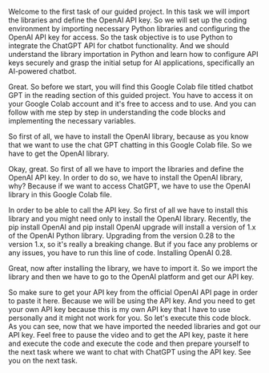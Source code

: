 Welcome to the first task of our guided project. In this task we will import the libraries and define the OpenAI API key. So we will set up the coding environment by importing necessary Python libraries and configuring the OpenAI API key for access. So the task objective is to use Python to integrate the ChatGPT API for chatbot functionality. And we should understand the library importation in Python and learn how to configure API keys securely and grasp the initial setup for AI applications, specifically an AI-powered chatbot.

Great. So before we start, you will find this Google Colab file titled chatbot GPT in the reading section of this guided project. You have to access it on your Google Colab account and it's free to access and to use. And you can follow with me step by step in understanding the code blocks and implementing the necessary variables.

So first of all, we have to install the OpenAI library, because as you know that we want to use the chat GPT chatting in this Google Colab file. So we have to get the OpenAI library.

Okay, great. So first of all we have to import the libraries and define the OpenAI API key. In order to do so, we have to install the OpenAI library, why? Because if we want to access ChatGPT, we have to use the OpenAI library in this Google Colab file.

In order to be able to call the API key. So first of all we have to install this library and you might need only to install the OpenAI library. Recently, the pip install OpenAI and pip install OpenAI upgrade will install a version of 1.x of the OpenAI Python library. Upgrading from the version 0.28 to the version 1.x, so it's really a breaking change. But if you face any problems or any issues, you have to run this line of code. Installing OpenAI 0.28.

Great, now after installing the library, we have to import it. So we import the library and then we have to go to the OpenAI platform and get our API key.

So make sure to get your API key from the official OpenAI API page in order to paste it here. Because we will be using the API key. And you need to get your own API key because this is my own API key that I have to use personally and it might not work for you. So let's execute this code block. As you can see, now that we have imported the needed libraries and got our API key. Feel free to pause the video and to get the API key, paste it here and execute the code and execute the code and then prepare yourself to the next task where we want to chat with ChatGPT using the API key. See you on the next task.
